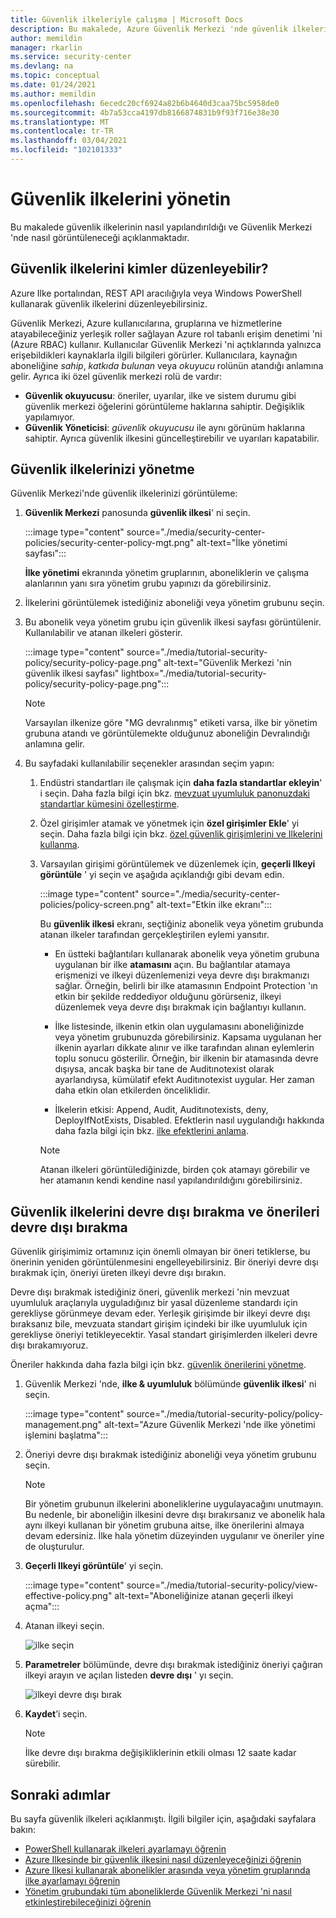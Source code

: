 ```yaml
---
title: Güvenlik ilkeleriyle çalışma | Microsoft Docs
description: Bu makalede, Azure Güvenlik Merkezi 'nde güvenlik ilkeleriyle nasıl çalışılacağı açıklanır.
author: memildin
manager: rkarlin
ms.service: security-center
ms.devlang: na
ms.topic: conceptual
ms.date: 01/24/2021
ms.author: memildin
ms.openlocfilehash: 6ecedc20cf6924a82b6b4640d3caa75bc5958de0
ms.sourcegitcommit: 4b7a53cca4197db8166874831b9f93f716e38e30
ms.translationtype: MT
ms.contentlocale: tr-TR
ms.lasthandoff: 03/04/2021
ms.locfileid: "102101333"
---
```

# <a name="manage-security-policies"></a>Güvenlik ilkelerini yönetin

Bu makalede güvenlik ilkelerinin nasıl yapılandırıldığı ve Güvenlik Merkezi 'nde nasıl görüntüleneceği açıklanmaktadır. 

## <a name="who-can-edit-security-policies"></a>Güvenlik ilkelerini kimler düzenleyebilir?

Azure Ilke portalından, REST API aracılığıyla veya Windows PowerShell kullanarak güvenlik ilkelerini düzenleyebilirsiniz.

Güvenlik Merkezi, Azure kullanıcılarına, gruplarına ve hizmetlerine atayabileceğiniz yerleşik roller sağlayan Azure rol tabanlı erişim denetimi 'ni (Azure RBAC) kullanır. Kullanıcılar Güvenlik Merkezi 'ni açtıklarında yalnızca erişebildikleri kaynaklarla ilgili bilgileri görürler. Kullanıcılara, kaynağın aboneliğine *sahip*, *katkıda bulunan* veya *okuyucu* rolünün atandığı anlamına gelir. Ayrıca iki özel güvenlik merkezi rolü de vardır:

- **Güvenlik okuyucusu**: öneriler, uyarılar, ilke ve sistem durumu gibi güvenlik merkezi öğelerini görüntüleme haklarına sahiptir. Değişiklik yapılamıyor.
- **Güvenlik Yöneticisi**: *güvenlik okuyucusu* ile aynı görünüm haklarına sahiptir. Ayrıca güvenlik ilkesini güncelleştirebilir ve uyarıları kapatabilir.

## <a name="manage-your-security-policies"></a>Güvenlik ilkelerinizi yönetme

Güvenlik Merkezi'nde güvenlik ilkelerinizi görüntüleme:

1. **Güvenlik Merkezi** panosunda **güvenlik ilkesi**' ni seçin.

    :::image type="content" source="./media/security-center-policies/security-center-policy-mgt.png" alt-text="İlke yönetimi sayfası":::

   **İlke yönetimi** ekranında yönetim gruplarının, aboneliklerin ve çalışma alanlarının yanı sıra yönetim grubu yapınızı da görebilirsiniz.

1. İlkelerini görüntülemek istediğiniz aboneliği veya yönetim grubunu seçin.

1. Bu abonelik veya yönetim grubu için güvenlik ilkesi sayfası görüntülenir. Kullanılabilir ve atanan ilkeleri gösterir.

    :::image type="content" source="./media/tutorial-security-policy/security-policy-page.png" alt-text="Güvenlik Merkezi 'nin güvenlik ilkesi sayfası" lightbox="./media/tutorial-security-policy/security-policy-page.png":::

    > [!NOTE]
    > Varsayılan ilkenize göre "MG devralınmış" etiketi varsa, ilke bir yönetim grubuna atandı ve görüntülemekte olduğunuz aboneliğin Devralındığı anlamına gelir.

1. Bu sayfadaki kullanılabilir seçenekler arasından seçim yapın:

    1. Endüstri standartları ile çalışmak için **daha fazla standartlar ekleyin**' i seçin. Daha fazla bilgi için bkz. [mevzuat uyumluluk panonuzdaki standartlar kümesini özelleştirme](update-regulatory-compliance-packages.md).

    1. Özel girişimler atamak ve yönetmek için **özel girişimler Ekle**' yi seçin. Daha fazla bilgi için bkz. [özel güvenlik girişimlerini ve Ilkelerini kullanma](custom-security-policies.md).

    1. Varsayılan girişimi görüntülemek ve düzenlemek için, **geçerli Ilkeyi görüntüle** ' yi seçin ve aşağıda açıklandığı gibi devam edin. 

        :::image type="content" source="./media/security-center-policies/policy-screen.png" alt-text="Etkin ilke ekranı":::

       Bu **güvenlik ilkesi** ekranı, seçtiğiniz abonelik veya yönetim grubunda atanan ilkeler tarafından gerçekleştirilen eylemi yansıtır.
       
       * En üstteki bağlantıları kullanarak abonelik veya yönetim grubuna uygulanan bir ilke **atamasını** açın. Bu bağlantılar atamaya erişmenizi ve ilkeyi düzenlemenizi veya devre dışı bırakmanızı sağlar. Örneğin, belirli bir ilke atamasının Endpoint Protection 'ın etkin bir şekilde reddediyor olduğunu görürseniz, ilkeyi düzenlemek veya devre dışı bırakmak için bağlantıyı kullanın.
       
       * İlke listesinde, ilkenin etkin olan uygulamasını aboneliğinizde veya yönetim grubunuzda görebilirsiniz. Kapsama uygulanan her ilkenin ayarları dikkate alınır ve ilke tarafından alınan eylemlerin toplu sonucu gösterilir. Örneğin, bir ilkenin bir atamasında devre dışıysa, ancak başka bir tane de Auditınotexist olarak ayarlandıysa, kümülatif efekt Auditınotexist uygular. Her zaman daha etkin olan etkilerden önceliklidir.
       
       * İlkelerin etkisi: Append, Audit, Auditınotexists, deny, DeployIfNotExists, Disabled. Efektlerin nasıl uygulandığı hakkında daha fazla bilgi için bkz. [ilke efektlerini anlama](../governance/policy/concepts/effects.md).

       > [!NOTE]
       > Atanan ilkeleri görüntülediğinizde, birden çok atamayı görebilir ve her atamanın kendi kendine nasıl yapılandırıldığını görebilirsiniz.


## <a name="disable-security-policies-and-disable-recommendations"></a>Güvenlik ilkelerini devre dışı bırakma ve önerileri devre dışı bırakma

Güvenlik girişimimiz ortamınız için önemli olmayan bir öneri tetiklerse, bu önerinin yeniden görüntülenmesini engelleyebilirsiniz. Bir öneriyi devre dışı bırakmak için, öneriyi üreten ilkeyi devre dışı bırakın.

Devre dışı bırakmak istediğiniz öneri, güvenlik merkezi 'nin mevzuat uyumluluk araçlarıyla uyguladığınız bir yasal düzenleme standardı için gerekliyse görünmeye devam eder. Yerleşik girişimde bir ilkeyi devre dışı bıraksanız bile, mevzuata standart girişim içindeki bir ilke uyumluluk için gerekliyse öneriyi tetikleyecektir. Yasal standart girişimlerden ilkeleri devre dışı bırakamıyoruz.

Öneriler hakkında daha fazla bilgi için bkz. [güvenlik önerilerini yönetme](security-center-recommendations.md).

1. Güvenlik Merkezi 'nde, **ilke & uyumluluk** bölümünde **güvenlik ilkesi**' ni seçin.

    :::image type="content" source="./media/tutorial-security-policy/policy-management.png" alt-text="Azure Güvenlik Merkezi 'nde ilke yönetimi işlemini başlatma":::

2. Öneriyi devre dışı bırakmak istediğiniz aboneliği veya yönetim grubunu seçin.

   > [!NOTE]
   > Bir yönetim grubunun ilkelerini aboneliklerine uygulayacağını unutmayın. Bu nedenle, bir aboneliğin ilkesini devre dışı bırakırsanız ve abonelik hala aynı ilkeyi kullanan bir yönetim grubuna aitse, ilke önerilerini almaya devam edersiniz. İlke hala yönetim düzeyinden uygulanır ve öneriler yine de oluşturulur.

1. **Geçerli Ilkeyi görüntüle**' yi seçin.

    :::image type="content" source="./media/tutorial-security-policy/view-effective-policy.png" alt-text="Aboneliğinize atanan geçerli ilkeyi açma":::

1. Atanan ilkeyi seçin.

   ![ilke seçin](./media/tutorial-security-policy/security-policy.png)

1. **Parametreler** bölümünde, devre dışı bırakmak istediğiniz öneriyi çağıran ilkeyi arayın ve açılan listeden **devre dışı** ' yı seçin.

   ![ilkeyi devre dışı bırak](./media/tutorial-security-policy/disable-policy.png)

1. **Kaydet**’i seçin.

   > [!NOTE]
   > İlke devre dışı bırakma değişikliklerinin etkili olması 12 saate kadar sürebilir.

## <a name="next-steps"></a>Sonraki adımlar
Bu sayfa güvenlik ilkeleri açıklanmıştı. İlgili bilgiler için, aşağıdaki sayfalara bakın:

- [PowerShell kullanarak ilkeleri ayarlamayı öğrenin](../governance/policy/assign-policy-powershell.md)
- [Azure Ilkesinde bir güvenlik ilkesini nasıl düzenleyeceğinizi öğrenin](../governance/policy/tutorials/create-and-manage.md)
- [Azure Ilkesi kullanarak abonelikler arasında veya yönetim gruplarında ilke ayarlamayı öğrenin](../governance/policy/overview.md)
- [Yönetim grubundaki tüm aboneliklerde Güvenlik Merkezi 'ni nasıl etkinleştirebileceğinizi öğrenin](onboard-management-group.md)